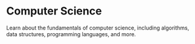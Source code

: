 # Computer Science

Learn about the fundamentals of computer science, including algorithms, data structures, programming languages, and more.
